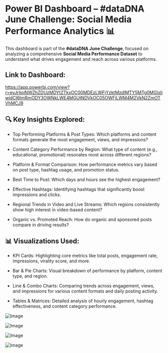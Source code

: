 
# Power BI Dashboard – #dataDNA June Challenge: Social Media Performance Analytics 📊

This dashboard is part of the **#dataDNA June Challenge**, focused on analyzing a comprehensive **Social Media Performance Dataset** to understand what drives engagement and reach across various platforms.

## Link to Dashboard:

https://app.powerbi.com/view?r=eyJrIjoiNWZhZDUzMDYtZTkxOC00MDEzLWFjYzktMzdlMTY5MTg0MGIxIiwidCI6ImRmODY3OWNkLWE4MGUtNDVkOC05OWFjLWM4M2VkN2ZmOTVhMCJ9



## 🔍 Key Insights Explored:

- Top Performing Platforms & Post Types: Which platforms and content formats generate the most engagement, views, and impressions?

- Content Category Performance by Region: What type of content (e.g., educational, promotional) resonates most across different regions?

- Platform & Format Comparison: How performance metrics vary based on post type, hashtag usage, and promotion status.

- Best Time to Post: Which days and hours see the highest engagement?

- Effective Hashtags: Identifying hashtags that significantly boost impressions and clicks.

- Regional Trends in Video and Live Streams: Which regions consistently show high interest in video-based content?

- Organic vs. Promoted Reach: How do organic and sponsored posts compare in driving results?

## 📊 Visualizations Used:

- KPI Cards: Highlighting core metrics like total posts, engagement rate, impressions, virality score, and more.

- Bar & Pie Charts: Visual breakdown of performance by platform, content type, and region.

- Line & Combo Charts: Comparing trends across engagement, views, and impressions for various content formats and daily posting activity.

- Tables & Matrices: Detailed analysis of hourly engagement, hashtag effectiveness, and content category performance.

![Image](https://github.com/user-attachments/assets/3310acf5-a289-4f42-a608-6d74e7eabe08)

![Image](https://github.com/user-attachments/assets/c2a61b8a-a16a-404c-8285-052aaec8fb23)

![Image](https://github.com/user-attachments/assets/9e065b08-2097-47d1-a69a-83113812894f)

![Image](https://github.com/user-attachments/assets/1501bcf5-4264-41d6-a95e-3f07a0ad08ae)
